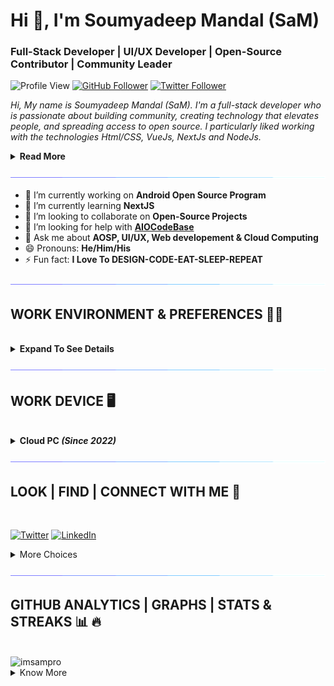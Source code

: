 <h1>Hi 👋, I'm Soumyadeep Mandal (SaM)</h1>
<h3>Full-Stack Developer | UI/UX Developer | Open-Source Contributor | Community Leader</h3>

![Profile View](https://komarev.com/ghpvc/?username=imsampro&style=for-the-badge)
[![GitHub Follower](https://img.shields.io/github/followers/imsampro?logo=github&label=follow%20%40imsampro&style=for-the-badge)](https://github.com/imsampro)
[![Twitter Follower](https://img.shields.io/twitter/follow/imsampro?logo=twitter&style=for-the-badge)](https://twitter.com/imsampro)

<i>Hi, My name is Soumyadeep Mandal (SaM). I'm a full-stack developer who is passionate about building community, creating technology that elevates people, and spreading access to open source. I particularly liked working with the technologies Html/CSS, VueJs, NextJs and NodeJs.</i>

<details>
<summary>
    <b>Read More</b>
</summary>

<br>

<i>I love to contribute to Open Source projects as it motivates me to pay a lot more attention to software design, testing, and documentation. I like to explore new technologies and love to work with them.

I think that every technology has its own strengths and can be used in unique ways, so I like to combine all of my knowledge and abilities to create something new and innovative.</i>

</details>

![Line](./assets/171937799-8fc9e255-9889-4642-9c92-6df85fb86e82.gif)

- 🔭 I’m currently working on **Android Open Source Program**
- 🌱 I’m currently learning **NextJS**
- 👯 I’m looking to collaborate on **Open-Source Projects**
- 🤔 I’m looking for help with **[AIOCodeBase](https://github.com/AIOCodeBase)**
- 💬 Ask me about **AOSP, UI/UX, Web developement & Cloud Computing**
- 😄 Pronouns: **He/Him/His**
- ⚡ Fun fact: **I Love To DESIGN-CODE-EAT-SLEEP-REPEAT**

![Line](./assets/171937799-8fc9e255-9889-4642-9c92-6df85fb86e82.gif)

## **WORK ENVIRONMENT & PREFERENCES 🧑‍💻**

<br>

<details>
<summary>
    <b>Expand To See Details</b> 
</summary>

<br>

### 🎛️ **OPERATING SYSTEM**

[![Windows 11](https://img.shields.io/badge/Windows%2011-00adef?style=for-the-badge&logo=windows&logoColor=ffffff)](https://www.microsoft.com/en-in/software-download/windows10)
[![Ubuntu 20.04 WSL](https://img.shields.io/badge/Ubuntu%2022.04-dd4814?style=for-the-badge&logo=ubuntu&logoColor=ffffff)](https://ubuntu.com/wsl)
[![Android 13](https://img.shields.io/badge/Android%2013-3ddc84?style=for-the-badge&logo=android&logoColor=ffffff)](https://www.android.com/android-13)

### 💾 **DATABASES**

[![AmazonDynamoDB](https://img.shields.io/badge/Amazon%20DynamoDB-4053D6?style=for-the-badge&logo=Amazon%20DynamoDB&logoColor=white)](https://aws.amazon.com/dynamodb/)
[![Firebase](https://img.shields.io/badge/Firebase-039BE5?style=for-the-badge&logo=Firebase&logoColor=white)](https://firebase.google.com/)
[![MongoDB](https://img.shields.io/badge/MongoDB-%234ea94b.svg?style=for-the-badge&logo=mongodb&logoColor=white)](https://www.mongodb.com/)
[![MySQL](https://img.shields.io/badge/mysql-%2300f.svg?style=for-the-badge&logo=mysql&logoColor=white)](https://www.mysql.com/)
[![Postgres](https://img.shields.io/badge/postgres-%23316192.svg?style=for-the-badge&logo=postgresql&logoColor=white)](https://www.postgresql.org/)

### 🎨 **DESIGN**

[![Adobe After Effects](https://img.shields.io/badge/Adobe%20After%20Effects-9999FF.svg?style=for-the-badge&logo=Adobe%20After%20Effects&logoColor=white)](https://www.adobe.com/in/products/aftereffects.html)
[![Adobe Creative Cloud](https://img.shields.io/badge/Adobe%20Creative%20Cloud-DA1F26.svg?style=for-the-badge&logo=Adobe%20Creative%20Cloud&logoColor=white)](https://www.adobe.com/creativecloud.html)
[![Adobe Illustrator](https://img.shields.io/badge/adobe%20illustrator-%23FF9A00.svg?style=for-the-badge&logo=adobe%20illustrator&logoColor=white)](https://www.adobe.com/products/illustrator.html)
[![Adobe Photoshop](https://img.shields.io/badge/adobe%20photoshop-%2331A8FF.svg?style=for-the-badge&logo=adobe%20photoshop&logoColor=white)](https://www.adobe.com/products/photoshop.html)
[![Adobe Premiere Pro](https://img.shields.io/badge/Adobe%20Premiere%20Pro-9999FF.svg?style=for-the-badge&logo=Adobe%20Premiere%20Pro&logoColor=white)](https://www.adobe.com/products/premiere.html)
[]()

### 📚 **FRAMEWORKS PLATFORMS & LIBRARIES**

[![Anaconda](https://img.shields.io/badge/Anaconda-%2344A833.svg?style=for-the-badge&logo=anaconda&logoColor=white)](https://www.anaconda.com/)
[![Angular.js](https://img.shields.io/badge/angular.js-%23E23237.svg?style=for-the-badge&logo=angularjs&logoColor=white)](https://angularjs.org/)
[![Bootstrap](https://img.shields.io/badge/bootstrap-%23563D7C.svg?style=for-the-badge&logo=bootstrap&logoColor=white)](https://getbootstrap.com/)
[![Express.js](https://img.shields.io/badge/express.js-%23404d59.svg?style=for-the-badge&logo=express&logoColor=%2361DAFB)](https://expressjs.com/)
[![Flutter](https://img.shields.io/badge/Flutter-%2302569B.svg?style=for-the-badge&logo=Flutter&logoColor=white)](https://flutter.dev/)
[![Ionic](https://img.shields.io/badge/Ionic-%233880FF.svg?style=for-the-badge&logo=Ionic&logoColor=white)](https://ionic.io/)
[![jQuery](https://img.shields.io/badge/jquery-%230769AD.svg?style=for-the-badge&logo=jquery&logoColor=white)](https://jquery.com/)
[![JWT](https://img.shields.io/badge/JWT-black?style=for-the-badge&logo=JSON%20web%20tokens)](https://jwt.io/)
[![Laravel](https://img.shields.io/badge/laravel-%23FF2D20.svg?style=for-the-badge&logo=laravel&logoColor=white)](https://laravel.com/)
[![NPM](https://img.shields.io/badge/NPM-%23000000.svg?style=for-the-badge&logo=npm&logoColor=white)](https://www.npmjs.com/)
[![NodeJS](https://img.shields.io/badge/node.js-6DA55F?style=for-the-badge&logo=node.js&logoColor=white)](https://nodejs.org/en/)
[![OpenCV](https://img.shields.io/badge/opencv-%23white.svg?style=for-the-badge&logo=opencv&logoColor=white)](https://opencv.org/)
[![React Native](https://img.shields.io/badge/react_native-%2320232a.svg?style=for-the-badge&logo=react&logoColor=%2361DAFB)](https://reactnative.dev/)
[![TailwindCSS](https://img.shields.io/badge/tailwindcss-%2338B2AC.svg?style=for-the-badge&logo=tailwind-css&logoColor=white)](https://tailwindcss.com/)
[![Vue.js](https://img.shields.io/badge/vuejs-%2335495e.svg?style=for-the-badge&logo=vuedotjs&logoColor=%234FC08D)](https://vuejs.org/)
[![Webpack](https://img.shields.io/badge/webpack-%238DD6F9.svg?style=for-the-badge&logo=webpack&logoColor=black)](https://webpack.js.org/)
[![Yarn](https://img.shields.io/badge/yarn-%232C8EBB.svg?style=for-the-badge&logo=yarn&logoColor=white)](https://yarnpkg.com/)

### 🕓 **VERSION CONTROL**

[![Git](https://img.shields.io/badge/git-%23F05033.svg?style=for-the-badge&logo=git&logoColor=white)](https://git-scm.com/)
[![GitHub](https://img.shields.io/badge/github-%23121011.svg?style=for-the-badge&logo=github&logoColor=white)](https://github.com/)
[![GitLab](https://img.shields.io/badge/gitlab-%23181717.svg?style=for-the-badge&logo=gitlab&logoColor=white)](https://gitlab.com/)

### **IDE/EDITOR**

[![Android Studio](https://img.shields.io/badge/Android%20Studio-3DDC84.svg?style=for-the-badge&logo=android-studio&logoColor=white)](https://developer.android.com/studio)
[![Jupyter Notebook](https://img.shields.io/badge/jupyter-%23FA0F00.svg?style=for-the-badge&logo=jupyter&logoColor=white)](https://jupyter.org/)
[![Notepad++](https://img.shields.io/badge/Notepad++-90E59A.svg?style=for-the-badge&logo=notepad%2b%2b&logoColor=black)](https://notepad-plus-plus.org/)
[![Visual Studio Code](https://img.shields.io/badge/Visual%20Studio%20Code-0078d7.svg?style=for-the-badge&logo=visual-studio-code&logoColor=white)](https://github.com/Microsoft/vscode)

### 🌐 **BROWSERS**

[![Brave](https://img.shields.io/badge/Brave-FB542B?style=for-the-badge&logo=Brave&logoColor=white)](https://brave.com/)
[![Edge](https://img.shields.io/badge/Edge-0078D7?style=for-the-badge&logo=Microsoft-edge&logoColor=white)](https://www.microsoft.com/en-us/edge)
[![Firefox](https://img.shields.io/badge/Firefox-FF7139?style=for-the-badge&logo=Firefox-Browser&logoColor=white)](https://www.mozilla.org/en-US/firefox/new/)

### 📂 **CLOUD STORAGE**

[![Google Drive](https://img.shields.io/badge/Google%20Drive-4285F4?style=for-the-badge&logo=googledrive&logoColor=white)](https://drive.google.com/)

### 📋 **SHELL & LANGUAGES**

[![C](https://img.shields.io/badge/c-%2300599C.svg?style=for-the-badge&logo=c&logoColor=white)](https://www.cprogramming.com/)
[![C++](https://img.shields.io/badge/c++-%2300599C.svg?style=for-the-badge&logo=c%2B%2B&logoColor=white)](https://cplusplus.com/)
[![CSS3](https://img.shields.io/badge/css3-%231572B6.svg?style=for-the-badge&logo=css3&logoColor=white)](https://en.wikipedia.org/wiki/CSS)
[![Dart](https://img.shields.io/badge/dart-%230175C2.svg?style=for-the-badge&logo=dart&logoColor=white)](https://dart.dev/)
[![HTML5](https://img.shields.io/badge/html5-%23E34F26.svg?style=for-the-badge&logo=html5&logoColor=white)](https://html.com/)
[![Java](https://img.shields.io/badge/java-%23ED8B00.svg?style=for-the-badge&logo=java&logoColor=white)](https://www.java.com/en/)
[![JavaScript](https://img.shields.io/badge/javascript-%23323330.svg?style=for-the-badge&logo=javascript&logoColor=%23F7DF1E)](https://www.javascript.com/)
[![Kotlin](https://img.shields.io/badge/kotlin-%237F52FF.svg?style=for-the-badge&logo=kotlin&logoColor=white)](https://kotlinlang.org/)
[![Markdown](https://img.shields.io/badge/markdown-%23000000.svg?style=for-the-badge&logo=markdown&logoColor=white)](https://www.markdownguide.org/)
[![PHP](https://img.shields.io/badge/php-%23777BB4.svg?style=for-the-badge&logo=php&logoColor=white)](https://www.php.net/)
[![Python](https://img.shields.io/badge/python-3670A0?style=for-the-badge&logo=python&logoColor=ffdd54)](https://www.python.org/)
[![Shell Script](https://img.shields.io/badge/shell_script-%23121011.svg?style=for-the-badge&logo=gnu-bash&logoColor=white)](https://www.shellscript.sh/)
[![TypeScript](https://img.shields.io/badge/typescript-%23007ACC.svg?style=for-the-badge&logo=typescript&logoColor=white)](https://www.typescriptlang.org/)
[![Windows Terminal](https://img.shields.io/badge/Windows%20Terminal-%234D4D4D.svg?style=for-the-badge&logo=windows-terminal&logoColor=white)](https://github.com/microsoft/terminal)

### 🏢 **Office**

[![Microsoft Excel](https://img.shields.io/badge/Microsoft_Excel-217346?style=for-the-badge&logo=microsoft-excel&logoColor=white)](https://www.microsoft.com/en-us/microsoft-365/excel)
[![Microsoft PowerPoint](https://img.shields.io/badge/Microsoft_PowerPoint-B7472A?style=for-the-badge&logo=microsoft-powerpoint&logoColor=white)](https://www.microsoft.com/en-us/microsoft-365/powerpoint)
[![Microsoft Word](https://img.shields.io/badge/Microsoft_Word-2B579A?style=for-the-badge&logo=microsoft-word&logoColor=white)](https://www.microsoft.com/en-us/microsoft-365/word)

</details>

![Line](./assets/171937799-8fc9e255-9889-4642-9c92-6df85fb86e82.gif)

## **WORK DEVICE** 🖥️

<br>

<details>

<summary>
    <b>Cloud PC <i>(Since 2022)</i></b>
</summary>

<br>

***Note**: Configuration Varies on type of task.*

> **Default Configuration**

- Processor: 8vCPU
- RAM: 64GB
- Storage: 512GB

> **Other Configurations**

- Processor: 2vCPU/4vCPU/8vCPU/16vCPU
- RAM: 32GB/64GB
- Storage: 512GB/1000GB

</details>

![Line](./assets/171937799-8fc9e255-9889-4642-9c92-6df85fb86e82.gif)

## **LOOK | FIND | CONNECT WITH ME** 🤝

<br>

[![Twitter](https://img.shields.io/badge/Twitter-%231DA1F2.svg?style=for-the-badge&logo=Twitter&logoColor=white)](https://twitter.com/imsampro)
[![LinkedIn](https://img.shields.io/badge/linkedin-%230077B5.svg?style=for-the-badge&logo=linkedin&logoColor=white)](https://linkedin.com/in/imsampro)

<details>
<summary>
    More Choices 
</summary>

<br>

[![Facebook](https://img.shields.io/badge/Facebook-%231877F2.svg?style=for-the-badge&logo=Facebook&logoColor=white)](https://facebook.com/imsampro)
[![Instagram](https://img.shields.io/badge/Instagram-%23E4405F.svg?style=for-the-badge&logo=Instagram&logoColor=white)](https://instagram.com/imsampro)
[![Mastodon](https://img.shields.io/badge/-MASTODON-%232B90D9?style=for-the-badge&logo=mastodon&logoColor=white)](https://mastodon.social/@imsampro)
<a rel="me" href="https://mastodon.social/@imsampro"></a>

</details>

![Line](./assets/171937799-8fc9e255-9889-4642-9c92-6df85fb86e82.gif)

## **GITHUB ANALYTICS | GRAPHS | STATS & STREAKS** 📊 🔥

<br>

<img src="https://github-readme-stats.vercel.app/api?username=imsampro&show_icons=true" alt=imsampro />

<br>

<details>
<summary>
    Know More
</summary>

<br>

<img src="http://github-readme-streak-stats.herokuapp.com?user=imsampro&date_format=j%20M%5B%20Y%5D" alt=imsampro />

<br>

<img src="https://github-readme-stats.vercel.app/api/top-langs/?username=imsampro&show_icons=true&hide_border=false&count_private=true&include_all_commits=true"  alt=imsampro />
<img src="https://github-readme-stats.vercel.app/api/top-langs/?username=imsampro&show_icons=true&hide_border=false&count_private=true&include_all_commits=true&layout=compact"  alt=imsampro />

<br>

<div>
    <img src= "https://github-profile-summary-cards.vercel.app/api/cards/repos-per-language?username=imsampro&theme=github" alt="imsampro">
    <img src= "https://github-profile-summary-cards.vercel.app/api/cards/most-commit-language?username=imsampro&theme=github" alt="imsampro">
    <img src= "https://github-profile-summary-cards.vercel.app/api/cards/stats?username=imsampro&theme=github" alt="imsampro">
    <img src= "https://github-profile-summary-cards.vercel.app/api/cards/productive-time?username=imsampro&theme=github" alt="imsampro">
</div>

<div>
    <img src="https://github-profile-summary-cards.vercel.app/api/cards/profile-details?username=imsampro" alt="imsampro" />
    <img src="https://github-profile-trophy.vercel.app/?username=imsampro&margin-w=15&margin-h=15" alt=imsampro />
</div>
